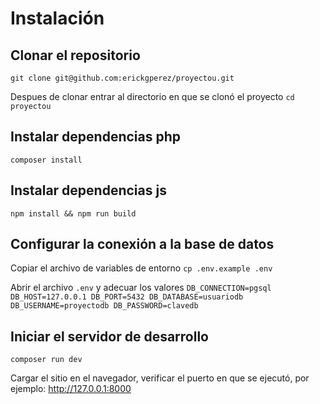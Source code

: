 # Instalación
## Clonar el repositorio
``git clone git@github.com:erickgperez/proyectou.git``

Despues de clonar entrar al directorio en que se clonó el proyecto
``cd proyectou``

## Instalar dependencias php
``composer install``

## Instalar dependencias js
``npm install && npm run build``

## Configurar la conexión a la base de datos
Copiar el archivo de variables de entorno
``cp .env.example .env``

Abrir el archivo `.env` y adecuar los valores
``
DB_CONNECTION=pgsql
DB_HOST=127.0.0.1
DB_PORT=5432
DB_DATABASE=usuariodb
DB_USERNAME=proyectodb
DB_PASSWORD=clavedb
``


## Iniciar el servidor de desarrollo
``composer run dev``

Cargar el sitio en el navegador, verificar el puerto en que se ejecutó, por ejemplo: http://127.0.0.1:8000
